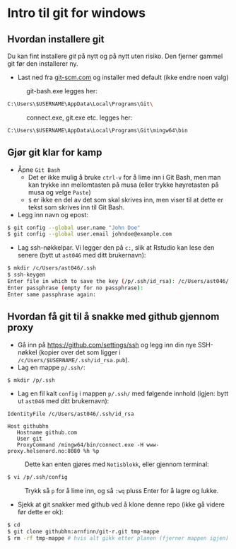 # Intro til git for windows

## Hvordan installere git

Du kan fint installere *git* på nytt og på nytt uten risiko. Den fjerner gammel git før den installerer ny.

- Last ned fra [git-scm.com](https://git-scm.com/download/win) og installer med default (ikke endre noen valg)

&nbsp;&nbsp;&nbsp;&nbsp;&nbsp;&nbsp;&nbsp;&nbsp;&nbsp;&nbsp; git-bash.exe legges her:
```bash
C:\Users\$USERNAME\AppData\Local\Programs\Git\
```

&nbsp;&nbsp;&nbsp;&nbsp;&nbsp;&nbsp;&nbsp;&nbsp;&nbsp;&nbsp; connect.exe, git.exe etc. legges her:
```bash
C:\Users\$USERNAME\AppData\Local\Programs\Git\mingw64\bin
```


## Gjør git klar for kamp

- Åpne `Git Bash`
    - Det er ikke mulig å bruke `ctrl-v` for å lime inn i Git Bash, men man kan trykke inn mellomtasten på musa (eller trykke høyretasten på musa og velge `Paste`)
    - `$` er ikke en del av det som skal skrives inn, men viser til at dette er tekst som skrives inn til Git Bash.
- Legg inn navn og epost:

```bash
$ git config --global user.name "John Doe"
$ git config --global user.email johndoe@example.com
```
- Lag ssh-nøkkelpar. Vi legger den på `c:`, slik at Rstudio kan lese den senere (bytt ut `ast046` med ditt brukernavn):

```bash
$ mkdir /c/Users/ast046/.ssh
$ ssh-keygen
Enter file in which to save the key (/p/.ssh/id_rsa): /c/Users/ast046/.ssh/id_rsa
Enter passphrase (empty for no passphrase):
Enter same passphrase again:
```

## Hvordan få git til å snakke med github gjennom proxy

- Gå inn på https://github.com/settings/ssh og legg inn din nye SSH-nøkkel (kopier over det som ligger i `/c/Users/$USERNAME/.ssh/id_rsa.pub`).
- Lag en mappe `p/.ssh/`:

```bash
$ mkdir /p/.ssh
```
- Lag en fil kalt `config` i mappen `p/.ssh/` med følgende innhold (igjen: bytt ut `ast046` med ditt brukernavn): 

```
IdentityFile /c/Users/ast046/.ssh/id_rsa

Host githubhn
   Hostname github.com
   User git
   ProxyCommand /mingw64/bin/connect.exe -H www-proxy.helsenord.no:8080 %h %p
```
&nbsp;&nbsp;&nbsp;&nbsp;&nbsp;&nbsp;&nbsp;&nbsp;&nbsp;&nbsp;Dette kan enten gjøres med `Notisblokk`, eller gjennom terminal:

```bash
$ vi /p/.ssh/config
```
&nbsp;&nbsp;&nbsp;&nbsp;&nbsp;&nbsp;&nbsp;&nbsp;&nbsp;&nbsp;Trykk så `p` for å lime inn, og så `:wq` pluss Enter for å lagre og lukke.

- Sjekk at git snakker med github ved å klone denne repo (ikke gå videre før dette er ok):

```bash
$ cd
$ git clone githubhn:arnfinn/git-r.git tmp-mappe
$ rm -rf tmp-mappe # hvis alt gikk etter planen (fjerner mappen igjen)
```

